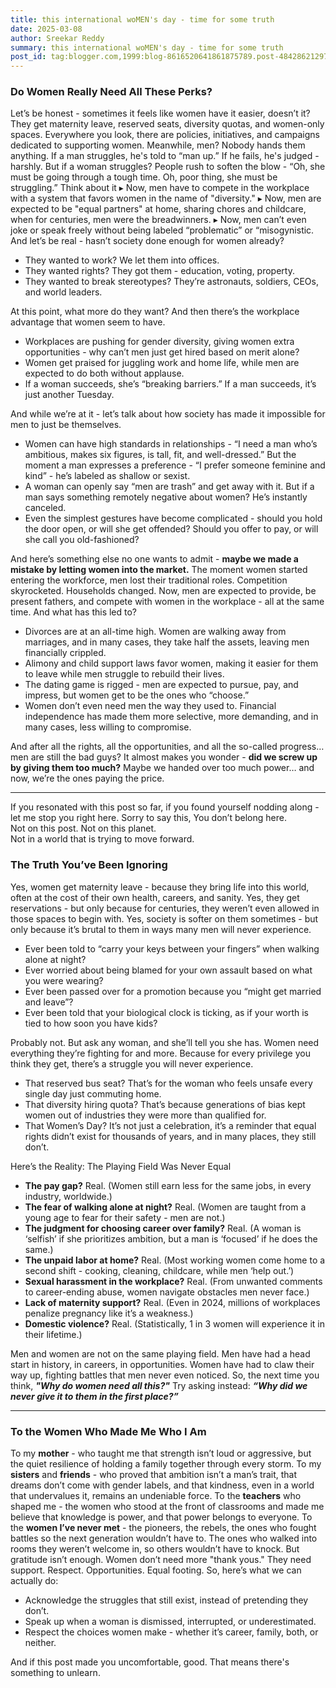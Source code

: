 ```yaml
---
title: this international woMEN's day - time for some truth 
date: 2025-03-08
author: Sreekar Reddy
summary: this international woMEN's day - time for some truth 
post_id: tag:blogger.com,1999:blog-8616520641861875789.post-4842862129707377928
---
```


  

### Do Women Really Need All These Perks?
Let’s be honest - sometimes it feels like women have it easier, doesn’t it?
They get maternity leave, reserved seats, diversity quotas, and women-only spaces. Everywhere you look, there are policies, initiatives, and campaigns dedicated to supporting women. Meanwhile, men? Nobody hands them anything.
If a man struggles, he's told to “man up.” If he fails, he's judged - harshly. But if a woman struggles? People rush to soften the blow - “Oh, she must be going through a tough time. Oh, poor thing, she must be struggling.”
Think about it
▸ Now, men have to compete in the workplace with a system that favors women in the name of "diversity."
▸ Now, men are expected to be "equal partners" at home, sharing chores and childcare, when for centuries, men were the breadwinners.
▸ Now, men can’t even joke or speak freely without being labeled “problematic” or “misogynistic.
And let’s be real - hasn’t society done enough for women already?
  * They wanted to work? We let them into offices.
  * They wanted rights? They got them - education, voting, property.
  * They wanted to break stereotypes? They’re astronauts, soldiers, CEOs, and world leaders.


At this point, what more do they want?
And then there’s the workplace advantage that women seem to have.
  * Workplaces are pushing for gender diversity, giving women extra opportunities - why can’t men just get hired based on merit alone?
  * Women get praised for juggling work and home life, while men are expected to do both without applause.
  * If a woman succeeds, she’s “breaking barriers.” If a man succeeds, it’s just another Tuesday.


And while we’re at it - let’s talk about how society has made it impossible for men to just be themselves.
  * Women can have high standards in relationships - “I need a man who’s ambitious, makes six figures, is tall, fit, and well-dressed.” But the moment a man expresses a preference - “I prefer someone feminine and kind” - he’s labeled as shallow or sexist.
  * A woman can openly say “men are trash” and get away with it. But if a man says something remotely negative about women? He’s instantly canceled.
  * Even the simplest gestures have become complicated - should you hold the door open, or will she get offended? Should you offer to pay, or will she call you old-fashioned?


And here’s something else no one wants to admit - **maybe we made a mistake by letting women into the market.**
The moment women started entering the workforce, men lost their traditional roles. Competition skyrocketed. Households changed. Now, men are expected to provide, be present fathers, and compete with women in the workplace - all at the same time.
And what has this led to?
  * Divorces are at an all-time high. Women are walking away from marriages, and in many cases, they take half the assets, leaving men financially crippled.
  * Alimony and child support laws favor women, making it easier for them to leave while men struggle to rebuild their lives.
  * The dating game is rigged - men are expected to pursue, pay, and impress, but women get to be the ones who “choose.”
  * Women don’t even need men the way they used to. Financial independence has made them more selective, more demanding, and in many cases, less willing to compromise.


And after all the rights, all the opportunities, and all the so-called progress… men are still the bad guys?
It almost makes you wonder - **did we screw up by giving them too much?** Maybe we handed over too much power… and now, we’re the ones paying the price.
* * *
If you resonated with this post so far, if you found yourself nodding along - let me stop you right here.
Sorry to say this, 
You don’t belong here.  
Not on this post. Not on this planet.  
Not in a world that is trying to move forward.  

### The Truth You’ve Been Ignoring
Yes, women get maternity leave - because they bring life into this world, often at the cost of their own health, careers, and sanity.
Yes, they get reservations - but only because for centuries, they weren’t even allowed in those spaces to begin with.
Yes, society is softer on them sometimes - but only because it’s brutal to them in ways many men will never experience.
  * Ever been told to “carry your keys between your fingers” when walking alone at night?
  * Ever worried about being blamed for your own assault based on what you were wearing?
  * Ever been passed over for a promotion because you “might get married and leave”?
  * Ever been told that your biological clock is ticking, as if your worth is tied to how soon you have kids?


Probably not. But ask any woman, and she’ll tell you she has.
Women need everything they’re fighting for and more.
Because for every privilege you think they get, there’s a struggle you will never experience.
  * That reserved bus seat? That’s for the woman who feels unsafe every single day just commuting home.
  * That diversity hiring quota? That’s because generations of bias kept women out of industries they were more than qualified for.
  * That Women’s Day? It’s not just a celebration, it’s a reminder that equal rights didn’t exist for thousands of years, and in many places, they still don’t.


Here’s the Reality: The Playing Field Was Never Equal
  *  **The pay gap?** Real. (Women still earn less for the same jobs, in every industry, worldwide.)
  *  **The fear of walking alone at night?** Real. (Women are taught from a young age to fear for their safety - men are not.)
  *  **The judgment for choosing career over family?** Real. (A woman is ‘selfish’ if she prioritizes ambition, but a man is ‘focused’ if he does the same.)
  *  **The unpaid labor at home?** Real. (Most working women come home to a second shift - cooking, cleaning, childcare, while men ‘help out.’)
  *  **Sexual harassment in the workplace?** Real. (From unwanted comments to career-ending abuse, women navigate obstacles men never face.)
  *  **Lack of maternity support?** Real. (Even in 2024, millions of workplaces penalize pregnancy like it’s a weakness.)
  *  **Domestic violence?** Real. (Statistically, 1 in 3 women will experience it in their lifetime.)


Men and women are not on the same playing field.
Men have had a head start in history, in careers, in opportunities.
Women have had to claw their way up, fighting battles that men never even noticed.
So, the next time you think, _**"Why do women need all this?"**_
Try asking instead: _**“Why did we never give it to them in the first place?”**_
* * *
### To the Women Who Made Me Who I Am
To my **mother** \- who taught me that strength isn’t loud or aggressive, but the quiet resilience of holding a family together through every storm.
To my **sisters** and **friends** \- who proved that ambition isn’t a man’s trait, that dreams don’t come with gender labels, and that kindness, even in a world that undervalues it, remains an undeniable force.
To the **teachers** who shaped me - the women who stood at the front of classrooms and made me believe that knowledge is power, and that power belongs to everyone.
To the **women I’ve never met** \- the pioneers, the rebels, the ones who fought battles so the next generation wouldn’t have to. The ones who walked into rooms they weren’t welcome in, so others wouldn’t have to knock.
But gratitude isn’t enough.
Women don’t need more "thank yous." They need support. Respect. Opportunities. Equal footing.
So, here’s what we can actually do:
  * Acknowledge the struggles that still exist, instead of pretending they don’t.
  * Speak up when a woman is dismissed, interrupted, or underestimated.
  * Respect the choices women make - whether it’s career, family, both, or neither.


And if this post made you uncomfortable, good. That means there's something to unlearn.
